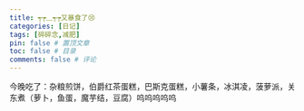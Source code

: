 ```yaml
---
title: ┭┮﹏┭┮又暴食了😢
categories: [日记]
tags: [碎碎念,减肥]
pin: false # 置顶文章
toc: false # 目录
comments: false # 评论
---
```


今晚吃了：杂粮煎饼，伯爵红茶蛋糕，巴斯克蛋糕，小薯条，冰淇凌，菠萝派，关东煮（萝卜，鱼蛋，魔芋结，豆腐）呜呜呜呜呜
